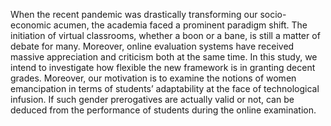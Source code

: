 When the recent pandemic was drastically transforming
our socio-economic acumen, the academia faced a prominent paradigm shift. The initiation of virtual classrooms,
whether a boon or a bane, is still a matter of debate for
many. Moreover, online evaluation systems have received
massive appreciation and criticism both at the same time.
In this study, we intend to investigate how flexible the
new framework is in granting decent grades. Moreover,
our motivation is to examine the notions of women emancipation in terms of students’ adaptability at the face of
technological infusion. If such gender prerogatives are actually valid or not, can be deduced from the performance
of students during the online examination.

